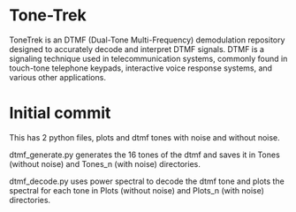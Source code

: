 # Tone-Trek
ToneTrek is an DTMF (Dual-Tone Multi-Frequency) demodulation repository designed to accurately decode and interpret DTMF signals. DTMF is a signaling technique used in telecommunication systems, commonly found in touch-tone telephone keypads, interactive voice response systems, and various other applications. 

# Initial commit
This has 2 python files, plots and dtmf tones with noise and without noise.

dtmf_generate.py generates the 16 tones of the dtmf and saves it in Tones (without noise) and Tones_n (with noise) directories.

dtmf_decode.py uses power spectral to decode the dtmf tone and plots the spectral for each tone in Plots (without noise) and Plots_n (with noise) directories.
